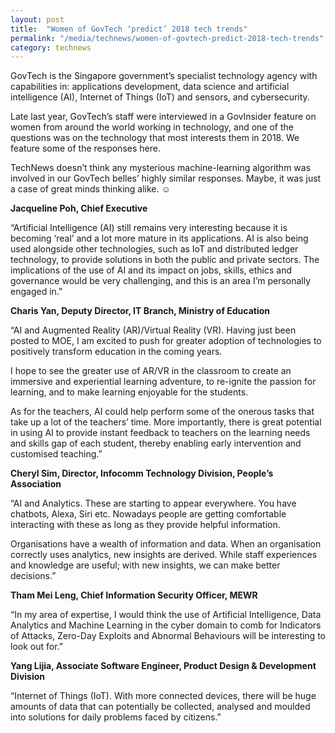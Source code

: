 ```yaml
---
layout: post
title:  "Women of GovTech ‘predict’ 2018 tech trends"
permalink: "/media/technews/women-of-govtech-predict-2018-tech-trends"
category: technews
---
```


GovTech is the Singapore government’s specialist technology agency with capabilities in: applications development, data science and artificial intelligence (AI), Internet of Things (IoT) and sensors, and cybersecurity. 

Late last year, GovTech’s staff were interviewed in a GovInsider feature on women from around the world working in technology, and one of the questions was on the technology that most interests them in 2018. We feature some of the responses here.

TechNews doesn’t think any mysterious machine-learning algorithm was involved in our GovTech belles’ highly similar responses. Maybe, it was just a case of great minds thinking alike. ☺


**Jacqueline Poh, Chief Executive**

 “Artificial Intelligence (AI) still remains very interesting because it is becoming ‘real’ and a lot more mature in its applications. AI is also being used alongside other technologies, such as IoT and distributed ledger technology, to provide solutions in both the public and private sectors. The implications of the use of AI and its impact on jobs, skills, ethics and governance would be very challenging, and this is an area I’m personally engaged in.”
 
 
 **Charis Yan, Deputy Director, IT Branch, Ministry of Education**
 
  “AI and Augmented Reality (AR)/Virtual Reality (VR). Having just been posted to MOE, I am excited to push for greater adoption of technologies to positively transform education in the coming years. 

I hope to see the greater use of AR/VR in the classroom to create an immersive and experiential learning adventure, to re-ignite the passion for learning, and to make learning enjoyable for the students.

As for the teachers, AI could help perform some of the onerous tasks that take up a lot of the teachers’ time. More importantly, there is great potential in using AI to provide instant feedback to teachers on the learning needs and skills gap of each student, thereby enabling early intervention and customised teaching.”


**Cheryl Sim, Director, Infocomm Technology Division, People’s Association**

“AI and Analytics. These are starting to appear everywhere. You have chatbots, Alexa, Siri etc. Nowadays people are getting comfortable interacting with these as long as they provide helpful information. 

Organisations have a wealth of information and data. When an organisation correctly uses analytics, new insights are derived. While staff experiences and knowledge are useful; with new insights, we can make better decisions.”


**Tham Mei Leng, Chief Information Security Officer, MEWR**

“In my area of expertise, I would think the use of Artificial Intelligence, Data Analytics and Machine Learning in the cyber domain to comb for Indicators of Attacks, Zero-Day Exploits and Abnormal Behaviours will be interesting to look out for.”


**Yang Lijia, Associate Software Engineer, Product Design & Development Division**

“Internet of Things (IoT). With more connected devices, there will be huge amounts of data that can potentially be collected, analysed and moulded into solutions for daily problems faced by citizens.”
